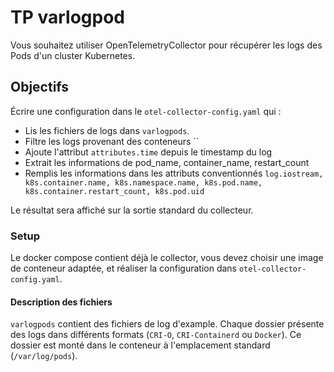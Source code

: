 # TP varlogpod

Vous souhaitez utiliser OpenTelemetryCollector pour récupérer les logs des Pods d'un cluster Kubernetes.

## Objectifs

Écrire une configuration dans le `otel-collector-config.yaml` qui :
* Lis les fichiers de logs dans `varlogpods`.
* Filtre les logs provenant des conteneurs ``
* Ajoute l'attribut `attributes.time` depuis le timestamp du log
* Extrait les informations de pod_name, container_name, restart_count
* Remplis les informations dans les attributs conventionnés `log.iostream, k8s.container.name, k8s.namespace.name, k8s.pod.name, k8s.container.restart_count, k8s.pod.uid`

Le résultat sera affiché sur la sortie standard du collecteur.

### Setup

Le docker compose contient déjà le collector, vous devez choisir une image de conteneur adaptée, et réaliser la configuration dans `otel-collector-config.yaml`.

#### Description des fichiers

`varlogpods` contient des fichiers de log d'example.
Chaque dossier présente des logs dans différents formats (`CRI-O`, `CRI-Containerd` ou `Docker`).
Ce dossier est monté dans le conteneur à l'emplacement standard (`/var/log/pods`).
